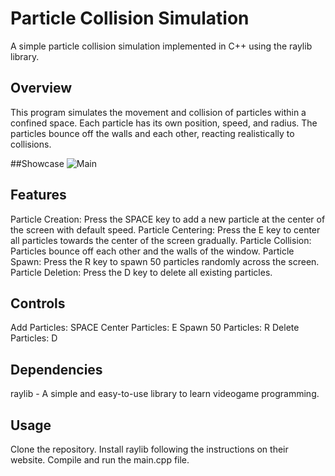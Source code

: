 # Particle Collision Simulation
A simple particle collision simulation implemented in C++ using the raylib library.

## Overview
This program simulates the movement and collision of particles within a confined space. Each particle has its own position, speed, and radius. The particles bounce off the walls and each other, reacting realistically to collisions.

##Showcase
![Main](https://github.com/luis0o2/ElasticParticleCollision/assets/59019460/544230f7-2def-4996-a915-bf00e603ad5c)


## Features
Particle Creation: Press the SPACE key to add a new particle at the center of the screen with default speed.
Particle Centering: Press the E key to center all particles towards the center of the screen gradually.
Particle Collision: Particles bounce off each other and the walls of the window.
Particle Spawn: Press the R key to spawn 50 particles randomly across the screen.
Particle Deletion: Press the D key to delete all existing particles.
## Controls
Add Particles: SPACE
Center Particles: E
Spawn 50 Particles: R
Delete Particles: D
## Dependencies
raylib - A simple and easy-to-use library to learn videogame programming.
## Usage
Clone the repository.
Install raylib following the instructions on their website.
Compile and run the main.cpp file.
